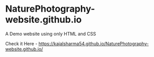 # NaturePhotography-website.github.io
A Demo website using only HTML and CSS

Check it Here - https://kajalsharma54.github.io/NaturePhotography-website.github.io/
